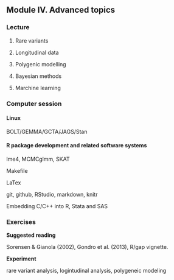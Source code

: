## Module IV. Advanced topics

### Lecture

1. Rare variants

2. Longitudinal data

3. Polygenic modelling

4. Bayesian methods

5. Marchine learning

### Computer session

#### Linux

BOLT/GEMMA/GCTA/JAGS/Stan

#### R package development and related software systems

lme4, MCMCglmm, SKAT

Makefile

LaTex

git, github, RStudio, markdown, knitr

Embedding C/C++ into R, Stata and SAS
 
### Exercises

**Suggested reading**

Sorensen & Gianola (2002), Gondro et al. (2013), R/gap vignette.

**Experiment**

rare variant analysis, logintudinal analysis, polygeneic modeling

